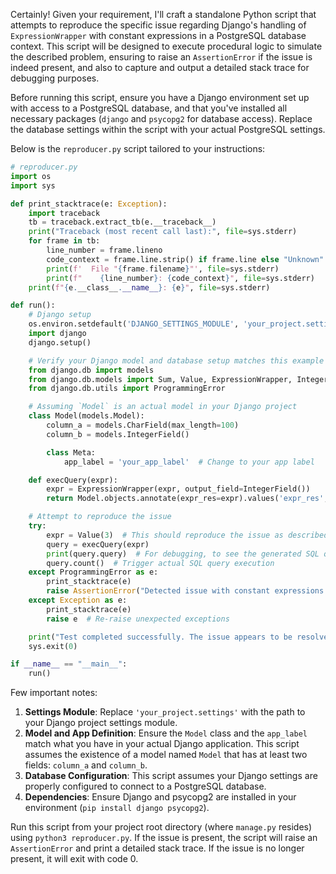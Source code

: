 Certainly! Given your requirement, I'll craft a standalone Python script that attempts to reproduce the specific issue regarding Django's handling of `ExpressionWrapper` with constant expressions in a PostgreSQL database context. This script will be designed to execute procedural logic to simulate the described problem, ensuring to raise an `AssertionError` if the issue is indeed present, and also to capture and output a detailed stack trace for debugging purposes.

Before running this script, ensure you have a Django environment set up with access to a PostgreSQL database, and that you've installed all necessary packages (`django` and `psycopg2` for database access). Replace the database settings within the script with your actual PostgreSQL settings.

Below is the `reproducer.py` script tailored to your instructions:

```python
# reproducer.py
import os
import sys

def print_stacktrace(e: Exception):
    import traceback
    tb = traceback.extract_tb(e.__traceback__)
    print("Traceback (most recent call last):", file=sys.stderr)
    for frame in tb:
        line_number = frame.lineno
        code_context = frame.line.strip() if frame.line else "Unknown"
        print(f'  File "{frame.filename}"', file=sys.stderr)
        print(f"    {line_number}: {code_context}", file=sys.stderr)
    print(f"{e.__class__.__name__}: {e}", file=sys.stderr)

def run():
    # Django setup
    os.environ.setdefault('DJANGO_SETTINGS_MODULE', 'your_project.settings')
    import django
    django.setup()

    # Verify your Django model and database setup matches this example
    from django.db import models
    from django.db.models import Sum, Value, ExpressionWrapper, IntegerField
    from django.db.utils import ProgrammingError

    # Assuming `Model` is an actual model in your Django project
    class Model(models.Model):
        column_a = models.CharField(max_length=100)
        column_b = models.IntegerField()

        class Meta:
            app_label = 'your_app_label'  # Change to your app label

    def execQuery(expr):
        expr = ExpressionWrapper(expr, output_field=IntegerField())
        return Model.objects.annotate(expr_res=expr).values('expr_res', 'column_a').annotate(sum=Sum('column_b'))

    # Attempt to reproduce the issue
    try:
        expr = Value(3)  # This should reproduce the issue as described
        query = execQuery(expr)
        print(query.query)  # For debugging, to see the generated SQL query
        query.count()  # Trigger actual SQL query execution
    except ProgrammingError as e:
        print_stacktrace(e)
        raise AssertionError("Detected issue with constant expressions in GROUP BY clause.") from e
    except Exception as e:
        print_stacktrace(e)
        raise e  # Re-raise unexpected exceptions

    print("Test completed successfully. The issue appears to be resolved.")
    sys.exit(0)

if __name__ == "__main__":
    run()
```

Few important notes:
1. **Settings Module**: Replace `'your_project.settings'` with the path to your Django project settings module.
2. **Model and App Definition**: Ensure the `Model` class and the `app_label` match what you have in your actual Django application. This script assumes the existence of a model named `Model` that has at least two fields: `column_a` and `column_b`.
3. **Database Configuration**: This script assumes your Django settings are properly configured to connect to a PostgreSQL database.
4. **Dependencies**: Ensure Django and psycopg2 are installed in your environment (`pip install django psycopg2`).

Run this script from your project root directory (where `manage.py` resides) using `python3 reproducer.py`. If the issue is present, the script will raise an `AssertionError` and print a detailed stack trace. If the issue is no longer present, it will exit with code 0.